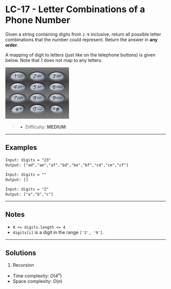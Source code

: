 # LC-17 - Letter Combinations of a Phone Number

Given a string containing digits from `2-9` inclusive, return all possible letter combinations that the number could represent. Return the answer in **any order**.

A mapping of digit to letters (just like on the telephone buttons) is given below. Note that 1 does not map to any letters.

![](../res/img/LC-17.png)

> * Difficulty: **MEDIUM**

---
## Examples

```
Input: digits = "23"
Output: ["ad","ae","af","bd","be","bf","cd","ce","cf"]
```

```
Input: digits = ""
Output: []
```

```
Input: digits = "2"
Output: ["a","b","c"]
```

---
## Notes

- `0 <= digits.length <= 4`
- `digits[i]` is a digit in the range `['2', '9']`.

---
## Solutions

1. Recursion
  - Time complexity: $O(4^n)$
  - Space complexity: $O(n)$
